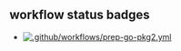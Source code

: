 ## workflow status badges

- [![.github/workflows/prep-go-pkg2.yml](https://github.com/g0t4/tmp-prep-course-gh-actions/actions/workflows/prep-go-pkg2.yml/badge.svg)](https://github.com/g0t4/tmp-prep-course-gh-actions/actions/workflows/prep-go-pkg2.yml)